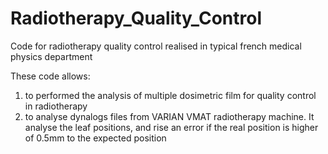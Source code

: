 # Radiotherapy_Quality_Control
Code for radiotherapy quality control realised in typical french medical physics department

These code allows:
1) to performed the analysis of multiple dosimetric film for quality control in radiotherapy
2) to analyse dynalogs files from VARIAN VMAT radiotherapy machine. It analyse the leaf positions, and rise an error if the real position is higher of 0.5mm to the expected position
